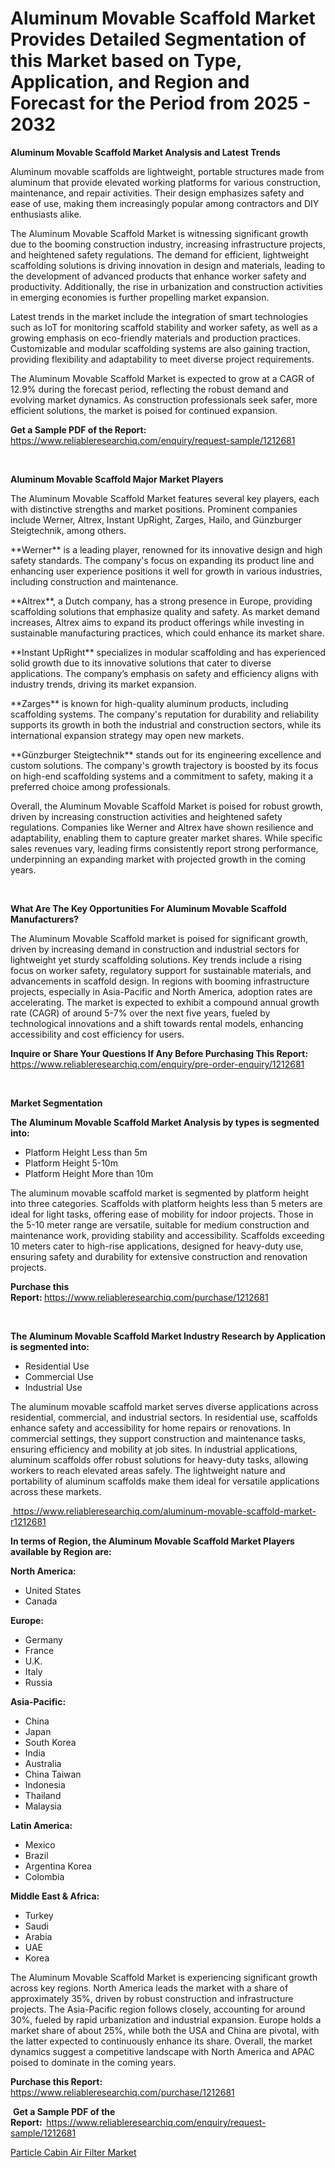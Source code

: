 <p><h1>Aluminum Movable Scaffold Market Provides Detailed Segmentation of this Market based on Type, Application, and Region and Forecast for the Period from 2025 - 2032</h1></p><p><strong>Aluminum Movable Scaffold Market Analysis and Latest Trends</strong></p>
<p><p>Aluminum movable scaffolds are lightweight, portable structures made from aluminum that provide elevated working platforms for various construction, maintenance, and repair activities. Their design emphasizes safety and ease of use, making them increasingly popular among contractors and DIY enthusiasts alike.</p><p>The Aluminum Movable Scaffold Market is witnessing significant growth due to the booming construction industry, increasing infrastructure projects, and heightened safety regulations. The demand for efficient, lightweight scaffolding solutions is driving innovation in design and materials, leading to the development of advanced products that enhance worker safety and productivity. Additionally, the rise in urbanization and construction activities in emerging economies is further propelling market expansion.</p><p>Latest trends in the market include the integration of smart technologies such as IoT for monitoring scaffold stability and worker safety, as well as a growing emphasis on eco-friendly materials and production practices. Customizable and modular scaffolding systems are also gaining traction, providing flexibility and adaptability to meet diverse project requirements.</p><p>The Aluminum Movable Scaffold Market is expected to grow at a CAGR of 12.9% during the forecast period, reflecting the robust demand and evolving market dynamics. As construction professionals seek safer, more efficient solutions, the market is poised for continued expansion.</p></p>
<p><strong>Get a Sample PDF of the Report:&nbsp;</strong> <a href="https://www.reliableresearchiq.com/enquiry/request-sample/1212681?utm_campaign=2713&utm_medium=2&utm_source=Github&utm_content=ia&utm_term=24032025&utm_id=aluminum-movable-scaffold">https://www.reliableresearchiq.com/enquiry/request-sample/1212681</a></p>
<p>&nbsp;</p>
<p><strong>Aluminum Movable Scaffold Major Market Players</strong></p>
<p><p>The Aluminum Movable Scaffold Market features several key players, each with distinctive strengths and market positions. Prominent companies include Werner, Altrex, Instant UpRight, Zarges, Hailo, and Günzburger Steigtechnik, among others.</p><p>**Werner** is a leading player, renowned for its innovative design and high safety standards. The company's focus on expanding its product line and enhancing user experience positions it well for growth in various industries, including construction and maintenance.</p><p>**Altrex**, a Dutch company, has a strong presence in Europe, providing scaffolding solutions that emphasize quality and safety. As market demand increases, Altrex aims to expand its product offerings while investing in sustainable manufacturing practices, which could enhance its market share.</p><p>**Instant UpRight** specializes in modular scaffolding and has experienced solid growth due to its innovative solutions that cater to diverse applications. The company’s emphasis on safety and efficiency aligns with industry trends, driving its market expansion.</p><p>**Zarges** is known for high-quality aluminum products, including scaffolding systems. The company's reputation for durability and reliability supports its growth in both the industrial and construction sectors, while its international expansion strategy may open new markets.</p><p>**Günzburger Steigtechnik** stands out for its engineering excellence and custom solutions. The company's growth trajectory is boosted by its focus on high-end scaffolding systems and a commitment to safety, making it a preferred choice among professionals.</p><p>Overall, the Aluminum Movable Scaffold Market is poised for robust growth, driven by increasing construction activities and heightened safety regulations. Companies like Werner and Altrex have shown resilience and adaptability, enabling them to capture greater market shares. While specific sales revenues vary, leading firms consistently report strong performance, underpinning an expanding market with projected growth in the coming years.</p></p>
<p>&nbsp;</p>
<p><strong>What Are The Key Opportunities For Aluminum Movable Scaffold Manufacturers?</strong></p>
<p><p>The Aluminum Movable Scaffold market is poised for significant growth, driven by increasing demand in construction and industrial sectors for lightweight yet sturdy scaffolding solutions. Key trends include a rising focus on worker safety, regulatory support for sustainable materials, and advancements in scaffold design. In regions with booming infrastructure projects, especially in Asia-Pacific and North America, adoption rates are accelerating. The market is expected to exhibit a compound annual growth rate (CAGR) of around 5-7% over the next five years, fueled by technological innovations and a shift towards rental models, enhancing accessibility and cost efficiency for users.</p></p>
<p><strong>Inquire or Share Your Questions If Any Before Purchasing This Report:</strong> <a href="https://www.reliableresearchiq.com/enquiry/pre-order-enquiry/1212681?utm_campaign=2713&utm_medium=2&utm_source=Github&utm_content=ia&utm_term=24032025&utm_id=aluminum-movable-scaffold">https://www.reliableresearchiq.com/enquiry/pre-order-enquiry/1212681</a></p>
<p>&nbsp;</p>
<p><strong>Market Segmentation</strong></p>
<p><strong>The Aluminum Movable Scaffold Market Analysis by types is segmented into:</strong></p>
<p><ul><li>Platform Height Less than 5m</li><li>Platform Height 5-10m</li><li>Platform Height More than 10m</li></ul></p>
<p><p>The aluminum movable scaffold market is segmented by platform height into three categories. Scaffolds with platform heights less than 5 meters are ideal for light tasks, offering ease of mobility for indoor projects. Those in the 5-10 meter range are versatile, suitable for medium construction and maintenance work, providing stability and accessibility. Scaffolds exceeding 10 meters cater to high-rise applications, designed for heavy-duty use, ensuring safety and durability for extensive construction and renovation projects.</p></p>
<p><strong>Purchase this Report:&nbsp;</strong><a href="https://www.reliableresearchiq.com/purchase/1212681?utm_campaign=2713&utm_medium=2&utm_source=Github&utm_content=ia&utm_term=24032025&utm_id=aluminum-movable-scaffold">https://www.reliableresearchiq.com/purchase/1212681</a></p>
<p>&nbsp;</p>
<p><strong>The Aluminum Movable Scaffold Market Industry Research by Application is segmented into:</strong></p>
<p><ul><li>Residential Use</li><li>Commercial Use</li><li>Industrial Use</li></ul></p>
<p><p>The aluminum movable scaffold market serves diverse applications across residential, commercial, and industrial sectors. In residential use, scaffolds enhance safety and accessibility for home repairs or renovations. In commercial settings, they support construction and maintenance tasks, ensuring efficiency and mobility at job sites. In industrial applications, aluminum scaffolds offer robust solutions for heavy-duty tasks, allowing workers to reach elevated areas safely. The lightweight nature and portability of aluminum scaffolds make them ideal for versatile applications across these markets.</p></p>
<p><a href="https://www.reliableresearchiq.com/aluminum-movable-scaffold-market-r1212681?utm_campaign=2713&utm_medium=2&utm_source=Github&utm_content=ia&utm_term=24032025&utm_id=aluminum-movable-scaffold">&nbsp;https://www.reliableresearchiq.com/aluminum-movable-scaffold-market-r1212681</a></p>
<p><strong>In terms of Region, the Aluminum Movable Scaffold Market Players available by Region are:</strong></p>
<p>
    <p> <strong> North America: </strong>
        <ul>
            <li>United States</li>
            <li>Canada</li>
        </ul>
        </p> 
    <p> <strong> Europe: </strong>
        <ul>
            <li>Germany</li>
            <li>France</li>
            <li>U.K.</li>
            <li>Italy</li>
            <li>Russia</li>
        </ul>
        </p> 
    <p> <strong> Asia-Pacific: </strong>
        <ul>
            <li>China</li>
            <li>Japan</li>
            <li>South Korea</li>
            <li>India</li>
            <li>Australia</li>
            <li>China Taiwan</li>
            <li>Indonesia</li>
            <li>Thailand</li>
            <li>Malaysia</li>
        </ul>
        </p> 
    <p> <strong> Latin America: </strong>
        <ul>
            <li>Mexico</li>
            <li>Brazil</li>
            <li>Argentina Korea</li>
            <li>Colombia</li>
        </ul>
        </p> 
    <p> <strong> Middle East & Africa: </strong>
        <ul>
            <li>Turkey</li>
            <li>Saudi</li>
            <li>Arabia</li>
            <li>UAE</li>
            <li>Korea</li>
        </ul>
    </p>
    </p>
<p><p>The Aluminum Movable Scaffold Market is experiencing significant growth across key regions. North America leads the market with a share of approximately 35%, driven by robust construction and infrastructure projects. The Asia-Pacific region follows closely, accounting for around 30%, fueled by rapid urbanization and industrial expansion. Europe holds a market share of about 25%, while both the USA and China are pivotal, with the latter expected to continuously enhance its share. Overall, the market dynamics suggest a competitive landscape with North America and APAC poised to dominate in the coming years.</p></p>
<p><strong>Purchase this Report: </strong><a href="https://www.reliableresearchiq.com/purchase/1212681?utm_campaign=2713&utm_medium=2&utm_source=Github&utm_content=ia&utm_term=24032025&utm_id=aluminum-movable-scaffold">https://www.reliableresearchiq.com/purchase/1212681</a></p>
<p>&nbsp;<strong>Get a Sample PDF of the Report:&nbsp;&nbsp;</strong><a href="https://www.reliableresearchiq.com/enquiry/request-sample/1212681?utm_campaign=2713&utm_medium=2&utm_source=Github&utm_content=ia&utm_term=24032025&utm_id=aluminum-movable-scaffold">https://www.reliableresearchiq.com/enquiry/request-sample/1212681</a></p>
<p><strong></strong></p>
<p><p><a href="https://github.com/furnoirons9e/Market-Research-Report-List-1/blob/main/particle-cabin-air-filter-market.md?utm_campaign=2713&utm_medium=2&utm_source=Github&utm_content=ia&utm_term=24032025&utm_id=aluminum-movable-scaffold">Particle Cabin Air Filter Market</a></p></p>
